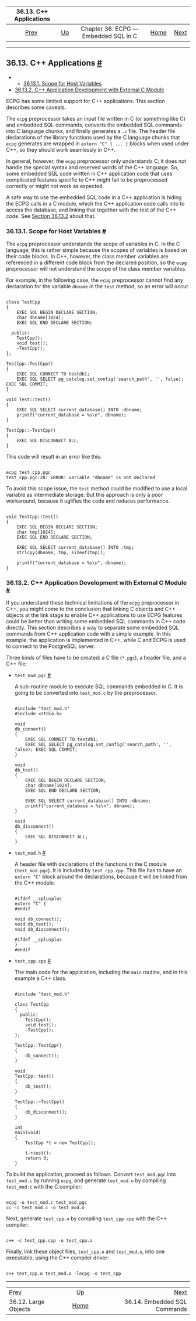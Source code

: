 

|            36.13. C++ Applications           |                                                        |                                      |                                                       |                                                                |
| :------------------------------------------: | :----------------------------------------------------- | :----------------------------------: | ----------------------------------------------------: | -------------------------------------------------------------: |
| [Prev](ecpg-lo.html "36.12. Large Objects")  | [Up](ecpg.html "Chapter 36. ECPG — Embedded SQL in C") | Chapter 36. ECPG — Embedded SQL in C | [Home](index.html "PostgreSQL 17devel Documentation") |  [Next](ecpg-sql-commands.html "36.14. Embedded SQL Commands") |

***

## 36.13. C++ Applications [#](#ECPG-CPP)

  * *   [36.13.1. Scope for Host Variables](ecpg-cpp.html#ECPG-CPP-SCOPE)
  * [36.13.2. C++ Application Development with External C Module](ecpg-cpp.html#ECPG-CPP-AND-C)

ECPG has some limited support for C++ applications. This section describes some caveats.

The `ecpg` preprocessor takes an input file written in C (or something like C) and embedded SQL commands, converts the embedded SQL commands into C language chunks, and finally generates a `.c` file. The header file declarations of the library functions used by the C language chunks that `ecpg` generates are wrapped in `extern "C" { ... }` blocks when used under C++, so they should work seamlessly in C++.

In general, however, the `ecpg` preprocessor only understands C; it does not handle the special syntax and reserved words of the C++ language. So, some embedded SQL code written in C++ application code that uses complicated features specific to C++ might fail to be preprocessed correctly or might not work as expected.

A safe way to use the embedded SQL code in a C++ application is hiding the ECPG calls in a C module, which the C++ application code calls into to access the database, and linking that together with the rest of the C++ code. See [Section 36.13.2](ecpg-cpp.html#ECPG-CPP-AND-C "36.13.2. C++ Application Development with External C Module") about that.

### 36.13.1. Scope for Host Variables [#](#ECPG-CPP-SCOPE)

The `ecpg` preprocessor understands the scope of variables in C. In the C language, this is rather simple because the scopes of variables is based on their code blocks. In C++, however, the class member variables are referenced in a different code block from the declared position, so the `ecpg` preprocessor will not understand the scope of the class member variables.

For example, in the following case, the `ecpg` preprocessor cannot find any declaration for the variable `dbname` in the `test` method, so an error will occur.

```

class TestCpp
{
    EXEC SQL BEGIN DECLARE SECTION;
    char dbname[1024];
    EXEC SQL END DECLARE SECTION;

  public:
    TestCpp();
    void test();
    ~TestCpp();
};

TestCpp::TestCpp()
{
    EXEC SQL CONNECT TO testdb1;
    EXEC SQL SELECT pg_catalog.set_config('search_path', '', false); EXEC SQL COMMIT;
}

void Test::test()
{
    EXEC SQL SELECT current_database() INTO :dbname;
    printf("current_database = %s\n", dbname);
}

TestCpp::~TestCpp()
{
    EXEC SQL DISCONNECT ALL;
}
```

This code will result in an error like this:

```

ecpg test_cpp.pgc
test_cpp.pgc:28: ERROR: variable "dbname" is not declared
```

To avoid this scope issue, the `test` method could be modified to use a local variable as intermediate storage. But this approach is only a poor workaround, because it uglifies the code and reduces performance.

```

void TestCpp::test()
{
    EXEC SQL BEGIN DECLARE SECTION;
    char tmp[1024];
    EXEC SQL END DECLARE SECTION;

    EXEC SQL SELECT current_database() INTO :tmp;
    strlcpy(dbname, tmp, sizeof(tmp));

    printf("current_database = %s\n", dbname);
}
```

### 36.13.2. C++ Application Development with External C Module [#](#ECPG-CPP-AND-C)

If you understand these technical limitations of the `ecpg` preprocessor in C++, you might come to the conclusion that linking C objects and C++ objects at the link stage to enable C++ applications to use ECPG features could be better than writing some embedded SQL commands in C++ code directly. This section describes a way to separate some embedded SQL commands from C++ application code with a simple example. In this example, the application is implemented in C++, while C and ECPG is used to connect to the PostgreSQL server.

Three kinds of files have to be created: a C file (`*.pgc`), a header file, and a C++ file:

* `test_mod.pgc` [#](#ECPG-CPP-AND-C-TEST-MOD-PGC)

    A sub-routine module to execute SQL commands embedded in C. It is going to be converted into `test_mod.c` by the preprocessor.

    ```

    #include "test_mod.h"
    #include <stdio.h>

    void
    db_connect()
    {
        EXEC SQL CONNECT TO testdb1;
        EXEC SQL SELECT pg_catalog.set_config('search_path', '', false); EXEC SQL COMMIT;
    }

    void
    db_test()
    {
        EXEC SQL BEGIN DECLARE SECTION;
        char dbname[1024];
        EXEC SQL END DECLARE SECTION;

        EXEC SQL SELECT current_database() INTO :dbname;
        printf("current_database = %s\n", dbname);
    }

    void
    db_disconnect()
    {
        EXEC SQL DISCONNECT ALL;
    }
    ```

* `test_mod.h` [#](#ECPG-CPP-AND-C-TEST-MOD-H)

    A header file with declarations of the functions in the C module (`test_mod.pgc`). It is included by `test_cpp.cpp`. This file has to have an `extern "C"` block around the declarations, because it will be linked from the C++ module.

    ```

    #ifdef __cplusplus
    extern "C" {
    #endif

    void db_connect();
    void db_test();
    void db_disconnect();

    #ifdef __cplusplus
    }
    #endif
    ```

* `test_cpp.cpp` [#](#ECPG-CPP-AND-C-TEST-CPP-CPP)

    The main code for the application, including the `main` routine, and in this example a C++ class.

    ```

    #include "test_mod.h"

    class TestCpp
    {
      public:
        TestCpp();
        void test();
        ~TestCpp();
    };

    TestCpp::TestCpp()
    {
        db_connect();
    }

    void
    TestCpp::test()
    {
        db_test();
    }

    TestCpp::~TestCpp()
    {
        db_disconnect();
    }

    int
    main(void)
    {
        TestCpp *t = new TestCpp();

        t->test();
        return 0;
    }
    ```

To build the application, proceed as follows. Convert `test_mod.pgc` into `test_mod.c` by running `ecpg`, and generate `test_mod.o` by compiling `test_mod.c` with the C compiler:

```

ecpg -o test_mod.c test_mod.pgc
cc -c test_mod.c -o test_mod.o
```

Next, generate `test_cpp.o` by compiling `test_cpp.cpp` with the C++ compiler:

```

c++ -c test_cpp.cpp -o test_cpp.o
```

Finally, link these object files, `test_cpp.o` and `test_mod.o`, into one executable, using the C++ compiler driver:

```

c++ test_cpp.o test_mod.o -lecpg -o test_cpp
```

***

|                                              |                                                        |                                                                |
| :------------------------------------------- | :----------------------------------------------------: | -------------------------------------------------------------: |
| [Prev](ecpg-lo.html "36.12. Large Objects")  | [Up](ecpg.html "Chapter 36. ECPG — Embedded SQL in C") |  [Next](ecpg-sql-commands.html "36.14. Embedded SQL Commands") |
| 36.12. Large Objects                         |  [Home](index.html "PostgreSQL 17devel Documentation") |                                   36.14. Embedded SQL Commands |
